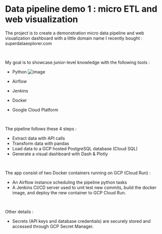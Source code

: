 # Data pipeline demo 1 : micro ETL and web visualization

The project is to create a demonstration micro data pipeline and web visualization dashboard with a little domain name I recently bought : superdataexplorer.com  

<br>

My goal is to showcase junior-level knowledge with the following tools :
- Python ![image]({https://img.shields.io/badge/Python-FFD43B?style=for-the-badge&logo=python&logoColor=blue})

- Airflow
- Jenkins
- Docker
- Google Cloud Platform  

<br>

The pipeline follows these 4 steps :
- Extract data with API calls
- Transform data with pandas
- Load data to a GCP hosted PostgreSQL database (Cloud SQL)
- Generate a visual dashboard with Dash & Plotly

<br>

The app consist of two Docker containers running on GCP (Cloud Run) :
- An Airflow instance scheduling the pipeline python tasks
- A Jenkins CI/CD server used to unit test new commits, build the docker image, and deploy the new container to GCP Cloud Run.

<br>

Other details :
- Secrets (API keys and database credentials) are securely stored and accessed through GCP Secret Manager.
